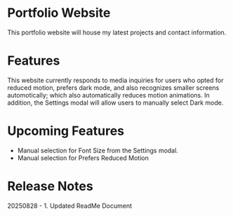 # Portfolio Website
This portfolio website will house my latest projects and contact information.

# Features
This website currently responds to media inquiries for users who opted for reduced motion, prefers dark mode, and also recognizes smaller screens automotically; which also automatically reduces motion animations. In addition, the Settings modal will allow users to manually select Dark mode.

# Upcoming Features
* Manual selection for Font Size from the Settings modal.
* Manual selection for Prefers Reduced Motion

# Release Notes
20250828 - 
    1. Updated ReadMe Document
